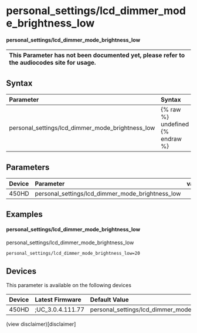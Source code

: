 ﻿---
description: personal_settings/lcd_dimmer_mode_brightness_low
search:
    keywords: ['personal_settings','lcd_dimmer_mode_brightness_low']
---

# personal_settings/lcd_dimmer_mode_brightness_low

#### personal_settings/lcd_dimmer_mode_brightness_low


| This Parameter has not been documented yet, please refer to the audiocodes site for usage.  |
| :--- |

## Syntax
| Parameter | Syntax |
| :--- | :--- |
|personal_settings/lcd_dimmer_mode_brightness_low | {% raw %} undefined {% endraw %} |

## Parameters
|Device|Parameter|value|Description|
|:---|:---|:---|:---|
| 450HD | personal_settings/lcd_dimmer_mode_brightness_low |  |  |

## Examples
#### personal_settings/lcd_dimmer_mode_brightness_low

personal_settings/lcd_dimmer_mode_brightness_low

```
personal_settings/lcd_dimmer_mode_brightness_low=20
```

## Devices
This parameter is available on the following devices

| Device | Latest Firmware | Default Value |
|:---|:---|:---|
| 450HD | ;UC_3.0.4.111.77 | personal_settings/lcd_dimmer_mode_brightness_low=20 

(view disclaimer)[disclaimer]
